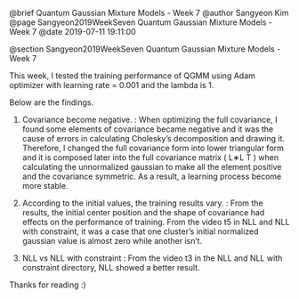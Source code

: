 @brief Quantum Gaussian Mixture Models - Week 7
@author Sangyeon Kim
@page Sangyeon2019WeekSeven Quantum Gaussian Mixture Models - Week 7
@date 2019-07-11 19:11:00

@section Sangyeon2019WeekSeven Quantum Gaussian Mixture Models - Week 7

This week, I tested the training performance of QGMM using Adam optimizer with learning rate = 0.001 and the lambda is 1.

Below are the findings.

1. Covariance become negative.
: When optimizing the full covariance, I found some elements of covariance became negative and it
was the cause of errors in calculating Cholesky’s decomposition and drawing it.
Therefore, I changed the full covariance form into lower triangular form and it is composed later
into the full covariance matrix ( L∗L
T
) when calculating the unnormalized gaussian to make all
the element positive and the covariance symmetric. As a result, a learning process become more
stable.

2. According to the initial values, the training results vary.
: From the results, the initial center position and the shape of covariance had effects on the
performance of training.
From the video t5 in NLL and NLL with constraint, it was a case that one cluster’s initial
normalized gaussian value is almost zero while another isn’t.

3. NLL vs NLL with constraint
: From the video t3 in the NLL and NLL with constraint directory, NLL showed a better result.

Thanks for reading :)

